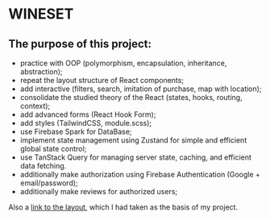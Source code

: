 # WINESET
## The purpose of this project:
- practice with OOP (polymorphism, encapsulation, inheritance, abstraction);
- repeat the layout structure of React components;
- add interactive (filters, search, imitation of purchase, map with location);
- consolidate the studied theory of the React (states, hooks, routing, context);
- add advanced forms (React Hook Form);
- add styles (TailwindCSS, module.scss);
- use Firebase Spark for DataBase;
- implement state management using Zustand for simple and efficient global state control;
- use TanStack Query for managing server state, caching, and efficient data fetching.
- additionally make authorization using Firebase Authentication (Google + email/password);
- additionally make reviews for authorized users;

Also a [link to the layout](https://www.figma.com/file/ESg7icZQv5cdTJ9GGtu8cB/wineset), which I had taken as the basis of my project.
